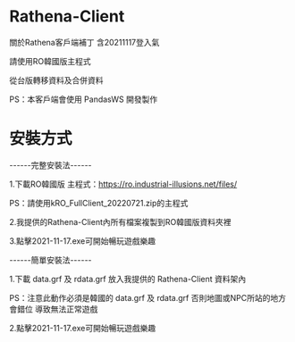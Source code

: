 # Rathena-Client

關於Rathena客戶端補丁 含20211117登入氣

請使用RO韓國版主程式

從台版轉移資料及合併資料

PS：本客戶端會使用 PandasWS 開發製作

# 安裝方式

------完整安裝法------

1.下載RO韓國版  主程式：https://ro.industrial-illusions.net/files/

PS：請使用kRO_FullClient_20220721.zip的主程式

2.我提供的Rathena-Client內所有檔案複製到RO韓國版資料夾裡

3.點擊2021-11-17.exe可開始暢玩遊戲樂趣

------簡單安裝法------

1.下載 data.grf 及 rdata.grf 放入我提供的 Rathena-Client 資料架內

PS：注意此動作必須是韓國的 data.grf 及 rdata.grf 否則地圖或NPC所站的地方會錯位
    導致無法正常遊戲

2.點擊2021-11-17.exe可開始暢玩遊戲樂趣


